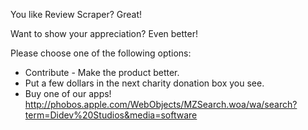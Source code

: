You like Review Scraper? Great!

Want to show your appreciation? Even better!

Please choose one of the following options:

  * Contribute - Make the product better.
  * Put a few dollars in the next charity donation box you see.
  * Buy one of our apps! http://phobos.apple.com/WebObjects/MZSearch.woa/wa/search?term=Didev%20Studios&media=software